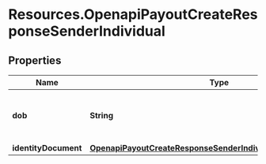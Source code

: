 # Resources.OpenapiPayoutCreateResponseSenderIndividual

## Properties

Name | Type | Description | Notes
------------ | ------------- | ------------- | -------------
**dob** | **String** | Date of birth formatted as yyyy-mm-dd | [optional] 
**identityDocument** | [**OpenapiPayoutCreateResponseSenderIndividualIdentityDocument**](OpenapiPayoutCreateResponseSenderIndividualIdentityDocument.md) |  | [optional] 


